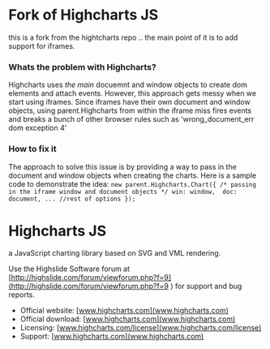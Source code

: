 # Fork of Highcharts JS
this is a fork from the hightcharts repo .. the main point of it is to add support for iframes.

### Whats the problem with Highcharts?
Highcharts uses *the main* docuemnt and window objects to create dom elements and attach events.
However, this approach gets messy when we start using iframes.
Since iframes have their own document and window objects, using parent.Highcharts
from within the iframe miss fires events and breaks a bunch of
other browser rules such as 'wrong_document_err dom exception 4'

### How to fix it
The approach to solve this issue is by providing a way to pass in the
document and window objects when creating the charts.
Here is a sample code to demonstrate the idea:
`
new parent.Highcharts.Chart({
    /* passing in the iframe window and document objects */
    win: window, 
    doc: document,
    ... //rest of options
});
`

# Highcharts JS 
  a JavaScript charting library based on SVG and VML rendering.

Use the Highslide Software forum at [http://highslide.com/forum/viewforum.php?f=9](http://highslide.com/forum/viewforum.php?f=9 ) for support and bug reports.

- Official website:  [www.highcharts.com](www.highcharts.com)
- Official download: [www.highcharts.com](www.highcharts.com)
- Licensing:         [www.highcharts.com/license](www.highcharts.com/license)
- Support:           [www.highcharts.com](www.highcharts.com)
